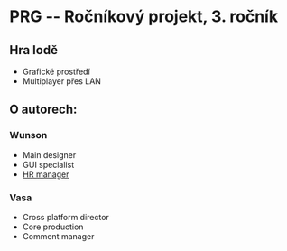 ﻿# PRG -- Ročníkový projekt, 3. ročník
## Hra lodě

* Grafické prostředí
* Multiplayer přes LAN

## O autorech:
### Wunson
* Main designer
* GUI specialist
* <a href="https://cs.wikipedia.org/wiki/Lidsk%C3%A9_zdroje" target="_blank">HR manager</a>

### Vasa
* Cross platform director
* Core production
* Comment manager

